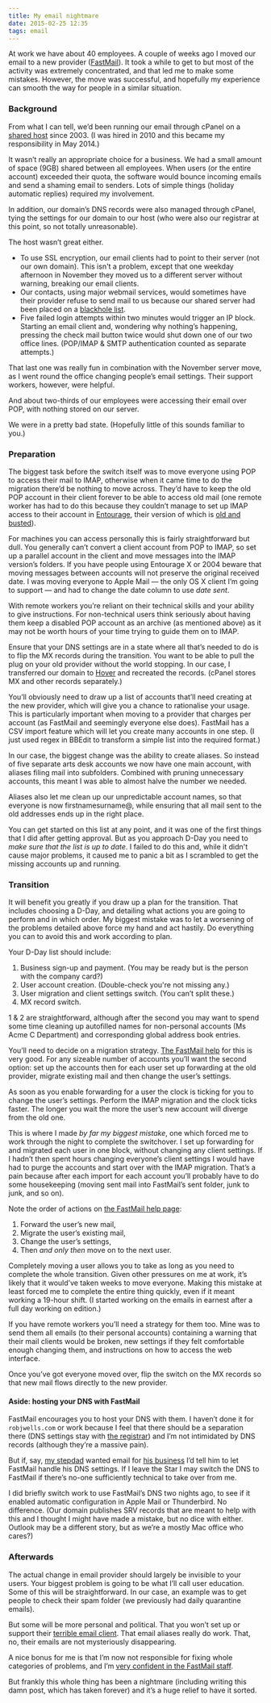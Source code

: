 ```yaml
---
title: My email nightmare
date: 2015-02-25 12:35
tags: email
---
```


At work we have about 40 employees. A couple of weeks ago I moved our email to a new provider ([FastMail][]). It took a while to get to but most of the activity was extremely concentrated, and that led me to make some mistakes. However, the move was successful, and hopefully my experience can smooth the way for people in a similar situation.

[FastMail]: https://fastmail.com

### Background

From what I can tell, we’d been running our email through cPanel on a [shared host][ukwsd] since 2003. (I was hired in 2010 and this became my responsibility in May 2014.)

It wasn’t really an appropriate choice for a business. We had a small amount of space (9GB) shared between all employees. When users (or the entire account) exceeded their quota, the software would bounce incoming emails and send a shaming email to senders. Lots of simple things (holiday automatic replies) required my involvement.

In addition, our domain’s DNS records were also managed through cPanel, tying the settings for our domain to our host (who were also our registrar at this point, so not totally unreasonable).

The host wasn’t great either.

*   To use SSL encryption, our email clients had to point to their server (not our own domain). This isn't a problem, except that one weekday afternoon in November they moved us to a different server without warning, breaking our email clients.
*   Our contacts, using major webmail services, would sometimes have their provider refuse to send mail to us because our shared server had been placed on a [blackhole list][rbl].
*   Five failed login attempts within two minutes would trigger an IP block. Starting an email client and, wondering why nothing’s happening, pressing the check mail button twice would shut down one of our two office lines. (POP/IMAP & SMTP authentication counted as separate attempts.)

That last one was really fun in combination with the November server move, as I went round the office changing people’s email settings. Their support workers, however, were helpful.

And about two-thirds of our employees were accessing their email over POP, with nothing stored on our server.

We were in a pretty bad state. (Hopefully little of this sounds familiar to you.)

[ukwsd]: https://ukwebsolutionsdirect.co.uk
[rbl]: https://en.wikipedia.org/wiki/DNSBL

### Preparation

The biggest task before the switch itself was to move everyone using POP to access their mail to IMAP, otherwise when it came time to do the migration there’d be nothing to move across. They’d have to keep the old POP account in their client forever to be able to access old mail (one remote worker has had to do this because they couldn’t manage to set up IMAP access to their account in [Entourage][], their version of which is [old and busted][office]).

[Entourage]: https://en.wikipedia.org/wiki/Microsoft_Entourage
[office]: https://en.wikipedia.org/wiki/Microsoft_Office#Microsoft_Office_2001_and_v._X

For machines you can access personally this is fairly straightforward but dull. You generally can’t convert a client account from POP to IMAP, so set up a parallel account in the client and move messages into the IMAP version’s folders. If you have people using Entourage X or 2004 beware that moving messages between accounts will not preserve the original received date. I was moving everyone to Apple Mail — the only OS X client I’m going to support — and had to change the date column to use *date sent*.

With remote workers you’re reliant on their technical skills and your ability to give instructions. For non-technical users think seriously about having them keep a disabled POP account as an archive (as mentioned above) as it may not be worth hours of your time trying to guide them on to IMAP.

Ensure that your DNS settings are in a state where all that’s needed to do is to flip the MX records during the transition. You want to be able to pull the plug on your old provider without the world stopping. In our case, I transferred our domain to [Hover][] and recreated the records. (cPanel stores MX and other records separately.)

[Hover]: https://www.hover.com

You’ll obviously need to draw up a list of accounts that’ll need creating at the new provider, which will give you a chance to rationalise your usage. This is particularly important when moving to a provider that charges per account (as FastMail and seemingly everyone else does). FastMail has a CSV import feature which will let you create many accounts in one step. (I just used regex in BBEdit to transform a simple list into the required format.)

In our case, the biggest change was the ability to create aliases. So instead of five separate arts desk accounts we now have one main account, with aliases filing mail into subfolders. Combined with pruning unnecessary accounts, this meant I was able to almost halve the number we needed.

Aliases also let me clean up our unpredictable account names, so that everyone is now firstnamesurname@, while ensuring that all mail sent to the old addresses ends up in the right place.

You can get started on this list at any point, and it was one of the first things that I did after getting approval. But as you approach D-Day you need to *make sure that the list is up to date*. I failed to do this and, while it didn't cause major problems, it caused me to panic a bit as I scrambled to get the missing accounts up and running.

### Transition

It will benefit you greatly if you draw up a plan for the transition. That includes choosing a D-Day, and detailing what actions you are going to perform and in which order. My biggest mistake was to let a worsening of the problems detailed above force my hand and act hastily. Do everything you can to avoid this and work according to plan.

Your D-Day list should include:

1. Business sign-up and payment. (You may be ready but is the person with the company card?)
2. User account creation. (Double-check you're not missing any.)
3. User migration and client settings switch. (You can’t split these.)
4. MX record switch.

1 & 2 are straightforward, although after the second you may want to spend some time cleaning up autofilled names for non-personal accounts (Ms Acme C Department) and corresponding global address book entries.

You’ll need to decide on a migration strategy. [The FastMail help][migration] for this is very good. For any sizeable number of accounts you’ll want the second option: set up the accounts then for each user set up forwarding at the old provider, migrate existing mail and then change the user’s settings.

As soon as you enable forwarding for a user the clock is ticking for you to change the user’s settings. Perform the IMAP migration and the clock ticks faster. The longer you wait the more the user’s new account will diverge from the old one.

This is where I made *by far my biggest mistake*, one which forced me to work through the night to complete the switchover. I set up forwarding for and migrated each user in one block, without changing any client settings. If I hadn’t then spent hours changing everyone’s client settings I would have had to purge the accounts and start over with the IMAP migration. That’s a pain because after each import  for each account you’ll probably have to do some housekeeping (moving sent mail into FastMail’s sent folder, junk to junk, and so on).

Note the order of actions on [the FastMail help page][migration]:

1. Forward the user’s new mail,
2. Migrate the user’s existing mail,
3. Change the user’s settings,
4. Then *and only then* move on to the next user.

Completely moving a user allows you to take as long as you need to complete the whole transition. Given other pressures on me at work, it’s likely that it would’ve taken weeks to move everyone. Making this mistake at least forced me to complete the entire thing quickly, even if it meant working a 19-hour shift. (I started working on the emails in earnest after a full day working on edition.)

If you have remote workers you’ll need a strategy for them too. Mine was to send them all emails (to their personal accounts) containing a warning that their mail clients would be broken, new settings if they felt comfortable enough changing them, and instructions on how to access the web interface.

Once you’ve got everyone moved over, flip the switch on the MX records so that new mail flows directly to the new provider.

[migration]: https://www.fastmail.com/help/business/migrate.html

#### Aside: hosting your DNS with FastMail

FastMail encourages you to host your DNS with them. I haven’t done it for `robjwells.com` or work because I feel that there should be a separation there (DNS settings stay with [the registrar][Hover]) and I’m not intimidated by DNS records (although they’re a massive pain).

But if, say, [my stepdad][dave] wanted email for [his business][dave] I’d tell him to let FastMail handle his DNS settings. If I leave the Star I may switch the DNS to FastMail if there’s no-one sufficiently technical to take over from me.

[dave]: http://daveplummer.net

I did briefly switch work to use FastMail’s DNS two nights ago, to see if it enabled automatic configuration in Apple Mail or Thunderbird. No difference. (Our domain publishes SRV records that are meant to help with this and I thought I might have made a mistake, but no dice with either. Outlook may be a different story, but as we’re a mostly Mac office who cares?)

### Afterwards

The actual change in email provider should largely be invisible to your users. Your biggest problem is going to be what I’ll call user education. Some of this will be straightforward. In our case, an example was to get people to check their spam folder (we previously had daily quarantine emails).

But some will be more personal and political. That you won’t set up or support their [terrible email client][Entourage]. That email aliases really do work. That, no, their emails are not mysteriously disappearing.

A nice bonus for me is that I’m now not responsible for fixing whole categories of problems, and I’m [very confident in the FastMail staff][advent].

But frankly this whole thing has been a nightmare (including writing this damn post, which has taken forever) and it’s a huge relief to have it sorted.

[advent]: http://blog.fastmail.com/2014/12/01/fastmail-advent-2014/
